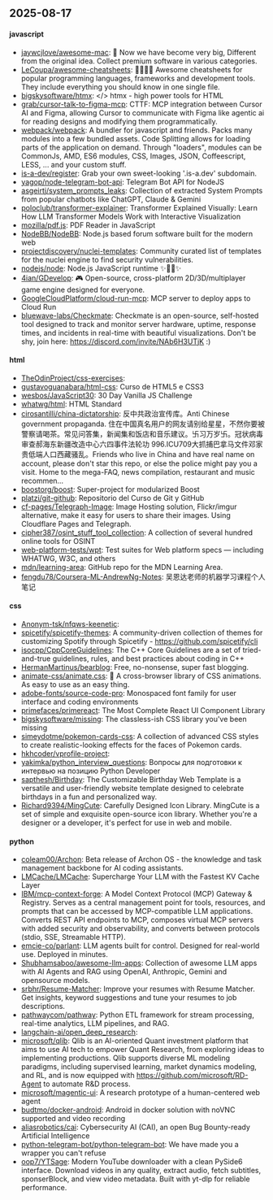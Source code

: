 ## 2025-08-17

#### javascript
* [jaywcjlove/awesome-mac](https://github.com/jaywcjlove/awesome-mac):  Now we have become very big, Different from the original idea. Collect premium software in various categories.
* [LeCoupa/awesome-cheatsheets](https://github.com/LeCoupa/awesome-cheatsheets): 👩‍💻👨‍💻 Awesome cheatsheets for popular programming languages, frameworks and development tools. They include everything you should know in one single file.
* [bigskysoftware/htmx](https://github.com/bigskysoftware/htmx): </> htmx - high power tools for HTML
* [grab/cursor-talk-to-figma-mcp](https://github.com/grab/cursor-talk-to-figma-mcp): CTTF: MCP integration between Cursor AI and Figma, allowing Cursor to communicate with Figma like agentic ai for reading designs and modifying them programmatically.
* [webpack/webpack](https://github.com/webpack/webpack): A bundler for javascript and friends. Packs many modules into a few bundled assets. Code Splitting allows for loading parts of the application on demand. Through "loaders", modules can be CommonJs, AMD, ES6 modules, CSS, Images, JSON, Coffeescript, LESS, ... and your custom stuff.
* [is-a-dev/register](https://github.com/is-a-dev/register): Grab your own sweet-looking '.is-a.dev' subdomain.
* [yagop/node-telegram-bot-api](https://github.com/yagop/node-telegram-bot-api): Telegram Bot API for NodeJS
* [asgeirtj/system_prompts_leaks](https://github.com/asgeirtj/system_prompts_leaks): Collection of extracted System Prompts from popular chatbots like ChatGPT, Claude & Gemini
* [poloclub/transformer-explainer](https://github.com/poloclub/transformer-explainer): Transformer Explained Visually: Learn How LLM Transformer Models Work with Interactive Visualization
* [mozilla/pdf.js](https://github.com/mozilla/pdf.js): PDF Reader in JavaScript
* [NodeBB/NodeBB](https://github.com/NodeBB/NodeBB): Node.js based forum software built for the modern web
* [projectdiscovery/nuclei-templates](https://github.com/projectdiscovery/nuclei-templates): Community curated list of templates for the nuclei engine to find security vulnerabilities.
* [nodejs/node](https://github.com/nodejs/node): Node.js JavaScript runtime ✨🐢🚀✨
* [4ian/GDevelop](https://github.com/4ian/GDevelop): 🎮 Open-source, cross-platform 2D/3D/multiplayer game engine designed for everyone.
* [GoogleCloudPlatform/cloud-run-mcp](https://github.com/GoogleCloudPlatform/cloud-run-mcp): MCP server to deploy apps to Cloud Run
* [bluewave-labs/Checkmate](https://github.com/bluewave-labs/Checkmate): Checkmate is an open-source, self-hosted tool designed to track and monitor server hardware, uptime, response times, and incidents in real-time with beautiful visualizations. Don't be shy, join here: https://discord.com/invite/NAb6H3UTjK :)

#### html
* [TheOdinProject/css-exercises](https://github.com/TheOdinProject/css-exercises): 
* [gustavoguanabara/html-css](https://github.com/gustavoguanabara/html-css): Curso de HTML5 e CSS3
* [wesbos/JavaScript30](https://github.com/wesbos/JavaScript30): 30 Day Vanilla JS Challenge
* [whatwg/html](https://github.com/whatwg/html): HTML Standard
* [cirosantilli/china-dictatorship](https://github.com/cirosantilli/china-dictatorship): 反中共政治宣传库。Anti Chinese government propaganda. 住在中国真名用户的网友请别给星星，不然你要被警察请喝茶。常见问答集，新闻集和饭店和音乐建议。卐习万岁卐。冠状病毒审查郝海东新疆改造中心六四事件法轮功 996.ICU709大抓捕巴拿马文件邓家贵低端人口西藏骚乱。Friends who live in China and have real name on account, please don't star this repo, or else the police might pay you a visit. Home to the mega-FAQ, news compilation, restaurant and music recommen…
* [boostorg/boost](https://github.com/boostorg/boost): Super-project for modularized Boost
* [platzi/git-github](https://github.com/platzi/git-github): Repositorio del Curso de Git y GitHub
* [cf-pages/Telegraph-Image](https://github.com/cf-pages/Telegraph-Image): Image Hosting solution, Flickr/imgur alternative, make it easy for users to share their images. Using Cloudflare Pages and Telegraph.
* [cipher387/osint_stuff_tool_collection](https://github.com/cipher387/osint_stuff_tool_collection): A collection of several hundred online tools for OSINT
* [web-platform-tests/wpt](https://github.com/web-platform-tests/wpt): Test suites for Web platform specs — including WHATWG, W3C, and others
* [mdn/learning-area](https://github.com/mdn/learning-area): GitHub repo for the MDN Learning Area.
* [fengdu78/Coursera-ML-AndrewNg-Notes](https://github.com/fengdu78/Coursera-ML-AndrewNg-Notes): 吴恩达老师的机器学习课程个人笔记

#### css
* [Anonym-tsk/nfqws-keenetic](https://github.com/Anonym-tsk/nfqws-keenetic): 
* [spicetify/spicetify-themes](https://github.com/spicetify/spicetify-themes): A community-driven collection of themes for customizing Spotify through Spicetify - https://github.com/spicetify/cli
* [isocpp/CppCoreGuidelines](https://github.com/isocpp/CppCoreGuidelines): The C++ Core Guidelines are a set of tried-and-true guidelines, rules, and best practices about coding in C++
* [HermanMartinus/bearblog](https://github.com/HermanMartinus/bearblog): Free, no-nonsense, super fast blogging.
* [animate-css/animate.css](https://github.com/animate-css/animate.css): 🍿 A cross-browser library of CSS animations. As easy to use as an easy thing.
* [adobe-fonts/source-code-pro](https://github.com/adobe-fonts/source-code-pro): Monospaced font family for user interface and coding environments
* [primefaces/primereact](https://github.com/primefaces/primereact): The Most Complete React UI Component Library
* [bigskysoftware/missing](https://github.com/bigskysoftware/missing): The classless-ish CSS library you've been missing
* [simeydotme/pokemon-cards-css](https://github.com/simeydotme/pokemon-cards-css): A collection of advanced CSS styles to create realistic-looking effects for the faces of Pokemon cards.
* [hkhcoder/vprofile-project](https://github.com/hkhcoder/vprofile-project): 
* [yakimka/python_interview_questions](https://github.com/yakimka/python_interview_questions): Вопросы для подготовки к интервью на позицию Python Developer
* [sapthesh/Birthday](https://github.com/sapthesh/Birthday): The Customizable Birthday Web Template is a versatile and user-friendly website template designed to celebrate birthdays in a fun and personalized way.
* [Richard9394/MingCute](https://github.com/Richard9394/MingCute): Carefully Designed Icon Library. MingCute is a set of simple and exquisite open-source icon library. Whether you're a designer or a developer, it's perfect for use in web and mobile.

#### python
* [coleam00/Archon](https://github.com/coleam00/Archon): Beta release of Archon OS - the knowledge and task management backbone for AI coding assistants.
* [LMCache/LMCache](https://github.com/LMCache/LMCache): Supercharge Your LLM with the Fastest KV Cache Layer
* [IBM/mcp-context-forge](https://github.com/IBM/mcp-context-forge): A Model Context Protocol (MCP) Gateway & Registry. Serves as a central management point for tools, resources, and prompts that can be accessed by MCP-compatible LLM applications. Converts REST API endpoints to MCP, composes virtual MCP servers with added security and observability, and converts between protocols (stdio, SSE, Streamable HTTP).
* [emcie-co/parlant](https://github.com/emcie-co/parlant): LLM agents built for control. Designed for real-world use. Deployed in minutes.
* [Shubhamsaboo/awesome-llm-apps](https://github.com/Shubhamsaboo/awesome-llm-apps): Collection of awesome LLM apps with AI Agents and RAG using OpenAI, Anthropic, Gemini and opensource models.
* [srbhr/Resume-Matcher](https://github.com/srbhr/Resume-Matcher): Improve your resumes with Resume Matcher. Get insights, keyword suggestions and tune your resumes to job descriptions.
* [pathwaycom/pathway](https://github.com/pathwaycom/pathway): Python ETL framework for stream processing, real-time analytics, LLM pipelines, and RAG.
* [langchain-ai/open_deep_research](https://github.com/langchain-ai/open_deep_research): 
* [microsoft/qlib](https://github.com/microsoft/qlib): Qlib is an AI-oriented Quant investment platform that aims to use AI tech to empower Quant Research, from exploring ideas to implementing productions. Qlib supports diverse ML modeling paradigms, including supervised learning, market dynamics modeling, and RL, and is now equipped with https://github.com/microsoft/RD-Agent to automate R&D process.
* [microsoft/magentic-ui](https://github.com/microsoft/magentic-ui): A research prototype of a human-centered web agent
* [budtmo/docker-android](https://github.com/budtmo/docker-android): Android in docker solution with noVNC supported and video recording
* [aliasrobotics/cai](https://github.com/aliasrobotics/cai): Cybersecurity AI (CAI), an open Bug Bounty-ready Artificial Intelligence
* [python-telegram-bot/python-telegram-bot](https://github.com/python-telegram-bot/python-telegram-bot): We have made you a wrapper you can't refuse
* [oop7/YTSage](https://github.com/oop7/YTSage): Modern YouTube downloader with a clean PySide6 interface. Download videos in any quality, extract audio, fetch subtitles, sponserBlock, and view video metadata. Built with yt-dlp for reliable performance.

